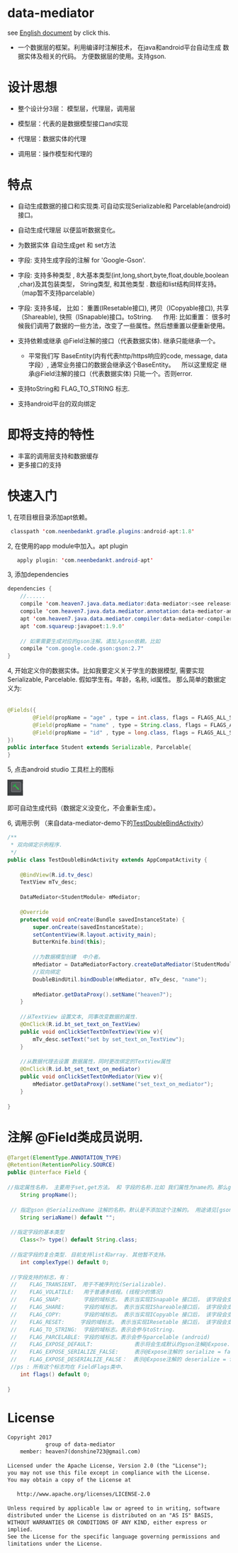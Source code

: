 data-mediator
=======================================
 see [English document](https://github.com/LightSun/data-mediator/wiki/Main-of-Dara-mediator) by click this.
- 一个数据层的框架。利用编译时注解技术， 在java和android平台自动生成 数据实体及相关的代码。
  方便数据层的使用。支持gson.

# 设计思想
- 整个设计分3层： 模型层，代理层，调用层

- 模型层：代表的是数据模型接口and实现
- 代理层：数据实体的代理
- 调用层：操作模型和代理的

# 特点
- 自动生成数据的接口和实现类.可自动实现Serializable和 Parcelable(android)接口。
- 自动生成代理层 以便监听数据变化。
- 为数据实体 自动生成get 和 set方法 
- 字段: 支持生成字段的注解 for 'Google-Gson'.
- 字段: 支持多种类型 , 8大基本类型(int,long,short,byte,float,double,boolean ,char)及其包装类型， String类型, 和其他类型 .
  数组和list结构同样支持。（map暂不支持parcelable）
- 字段: 支持多域， 比如： 重置(IResetable接口), 拷贝（ICopyable接口), 共享（Shareable), 快照（ISnapable)接口。toString.
      作用: 比如重置： 很多时候我们调用了数据的一些方法，改变了一些属性。然后想重置以便重新使用。
      
- 支持依赖或继承 @Field注解的接口（代表数据实体). 继承只能继承一个。
   * 平常我们写 BaseEntity(内有代表http/https响应的code, message, data字段）, 通常业务接口的数据会继承这个BaseEntity。
    所以这里规定 继承@Field注解的接口（代表数据实体) 只能一个。否则error.
    
- 支持toString和 FLAG_TO_STRING 标志.
- 支持android平台的双向绑定

# 即将支持的特性
- 丰富的调用层支持和数据缓存
- 更多接口的支持

# 快速入门

1, 在项目根目录添加apt依赖。
```java
 classpath 'com.neenbedankt.gradle.plugins:android-apt:1.8'
```

2, 在使用的app module中加入。apt plugin
```java
   apply plugin: 'com.neenbedankt.android-apt'
```

3, 添加dependencies
```java
dependencies {
    //......
    compile 'com.heaven7.java.data.mediator:data-mediator:<see release>'
    compile 'com.heaven7.java.data.mediator.annotation:data-mediator-annotations:<see release>'
    apt 'com.heaven7.java.data.mediator.compiler:data-mediator-compiler:<see release>'
    apt 'com.squareup:javapoet:1.9.0'
    
    // 如果需要生成对应的gson注解。请加入gson依赖。比如
    compile "com.google.code.gson:gson:2.7"
}
```

4, 开始定义你的数据实体。比如我要定义关于学生的数据模型, 需要实现Serializable, Parcelable. 
假如学生有。年龄，名称, id属性。
那么简单的数据定义为:
```java

@Fields({
        @Field(propName = "age" , type = int.class, flags = FLAGS_ALL_SCOPES),
        @Field(propName = "name" , type = String.class, flags = FLAGS_ALL_SCOPES),
        @Field(propName = "id" , type = long.class, flags = FLAGS_ALL_SCOPES),
})
public interface Student extends Serializable, Parcelable{
}
```

5, 点击android studio 工具栏上的图标

   ![make project](res/as_make_project.png)

  即可自动生成代码（数据定义没变化，不会重新生成）。


6, 调用示例 （来自data-mediator-demo下的[TestDoubleBindActivity](https://github.com/LightSun/data-mediator/blob/master/Data-mediator-demo/app/src/main/java/com/heaven7/data/mediator/demo/activity/TestDoubleBindActivity.java)）
```java
/**
 * 双向绑定示例程序.
 */
public class TestDoubleBindActivity extends AppCompatActivity {

    @BindView(R.id.tv_desc)
    TextView mTv_desc;

    DataMediator<StudentModule> mMediator;

    @Override
    protected void onCreate(Bundle savedInstanceState) {
        super.onCreate(savedInstanceState);
        setContentView(R.layout.activity_main);
        ButterKnife.bind(this);

        //为数据模型创建  中介者。
        mMediator = DataMediatorFactory.createDataMediator(StudentModule.class);
        //双向绑定
        DoubleBindUtil.bindDouble(mMediator, mTv_desc, "name");

        mMediator.getDataProxy().setName("heaven7");
    }

    //从TextView 设置文本, 同事改变数据的属性.
    @OnClick(R.id.bt_set_text_on_TextView)
    public void onClickSetTextOnTextView(View v){
        mTv_desc.setText("set by set_text_on_TextView");
    }

    //从数据代理去设置 数据属性，同时更改绑定的TextView属性
    @OnClick(R.id.bt_set_text_on_mediator)
    public void onClickSetTextOnMediator(View v){
        mMediator.getDataProxy().setName("set_text_on_mediator");
    }

}
```

# 注解 @Field类成员说明.
```java
@Target(ElementType.ANNOTATION_TYPE)
@Retention(RetentionPolicy.SOURCE)
public @interface Field {

//指定属性名称， 主要用于set,get方法。 和 字段的名称.比如 我们属性为name的。那么get .方法为setName
	String propName();
 
 // 指定gson @SerializedName 注解的名称。默认是不添加这个注解的。 用途请见[gson](https://github.com/google/gson)
	String seriaName() default "";
 
 //指定字段的基本类型
	Class<?> type() default String.class;
 
 //指定字段的复合类型. 目前支持list和array. 其他暂不支持。
	int complexType() default 0;
 
 //字段支持的标志，有：
 //    FLAG_TRANSIENT， 用于不被序列化(Serializable).
 //    FLAG_VOLATILE:   用于普通多线程。(线程少的情况)
 //    FLAG_SNAP:       字段的域标志。 表示当实现ISnapable 接口后， 该字段会支持这个接口。
 //    FLAG_SHARE:      字段的域标志。 表示当实现IShareable接口后， 该字段会支持这个接口。
 //    FLAG_COPY:       字段的域标志。 表示当实现ICopyable 接口后， 该字段会支持这个接口。
 //    FLAG_RESET:　　　字段的域标志。 表示当实现IResetable 接口后， 该字段会支持这个接口。　
 //    FLAG_TO_STRING:  字段的域标志。表示会参与toString.
 //    FLAG_PARCELABLE: 字段的域标志。表示会参与parcelable (android)
 //    FLAG_EXPOSE_DEFAULT:             表示将会生成默认的gson注解@Expose. 默认  serialize = true, deserialize = true
 //    FLAG_EXPOSE_SERIALIZE_FALSE:     表示@Expose注解的 serialize = false.
 //    FLAG_EXPOSE_DESERIALIZE_FALSE：  表示@Expose注解的 deserialize = false.
 //ps : 所有这个标志均在 FieldFlags类中、
	int flags() default 0;
 
}
```


# License

    Copyright 2017   
                group of data-mediator
        member: heaven7(donshine723@gmail.com)

    Licensed under the Apache License, Version 2.0 (the "License");
    you may not use this file except in compliance with the License.
    You may obtain a copy of the License at

       http://www.apache.org/licenses/LICENSE-2.0

    Unless required by applicable law or agreed to in writing, software
    distributed under the License is distributed on an "AS IS" BASIS,
    WITHOUT WARRANTIES OR CONDITIONS OF ANY KIND, either express or implied.
    See the License for the specific language governing permissions and
    limitations under the License.


